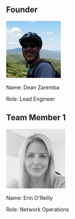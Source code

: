 ## Founder

![](https://github.com/Pythagoras51213/tronsr-template/blob/master/5128_1174414684829_648680_n.jpg)

Name: Dean Zaremba

Role: Lead Engineer

## Team Member 1

![](https://github.com/Pythagoras51213/tronsr-template/blob/master/image1.jpeg)

Name: Erin O'Reilly

Role: Network Operations




